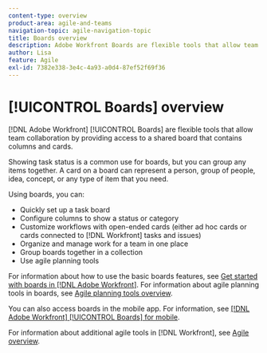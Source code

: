 ```yaml
---
content-type: overview
product-area: agile-and-teams
navigation-topic: agile-navigation-topic
title: Boards overview
description: Adobe Workfront Boards are flexible tools that allow team collaboration by providing access to a shared board that contains columns and cards.
author: Lisa
feature: Agile
exl-id: 7382e338-3e4c-4a93-a0d4-87ef52f69f36
---
```

# [!UICONTROL Boards] overview

[!DNL Adobe Workfront] [!UICONTROL Boards] are flexible tools that allow team collaboration by providing access to a shared board that contains columns and cards.

Showing task status is a common use for boards, but you can group any items together. A card on a board can represent a person, group of people, idea, concept, or any type of item that you need.

Using boards, you can:

* Quickly set up a task board
* Configure columns to show a status or category
* Customize workflows with open-ended cards (either ad hoc cards or cards connected to [!DNL Workfront] tasks and issues)
* Organize and manage work for a team in one place
* Group boards together in a collection
* Use agile planning tools

For information about how to use the basic boards features, see [Get started with boards in [!DNL Adobe Workfront]](../agile/get-started-with-boards/get-started-with-boards.md). For information about agile planning tools in boards, see [Agile planning tools overview](/help/quicksilver/agile/use-boards-agile-planning-tools/agile-planning-tools-overview.md).

You can also access boards in the mobile app. For information, see [[!DNL Adobe Workfront] [!UICONTROL Boards] for mobile](/help/quicksilver/workfront-basics/mobile-apps/using-the-workfront-mobile-app/mobile-boards.md).

For information about additional agile tools in [!DNL Workfront], see [Agile overview](../agile/agile-overview.md).
